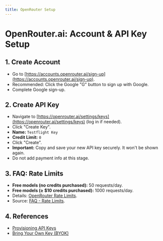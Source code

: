 ```yaml
---
title: OpenRouter Setup
---
```

# OpenRouter.ai: Account & API Key Setup

## 1. Create Account
*   Go to [https://accounts.openrouter.ai/sign-up](https://accounts.openrouter.ai/sign-up).
*   Recommended: Click the Google "G" button to sign up with Google.
*   Complete Google sign-up.

## 2. Create API Key
*   Navigate to [https://openrouter.ai/settings/keys](https://openrouter.ai/settings/keys) (log in if needed).
*   Click "Create Key".
*   **Name:** `Testflight Key`
*   **Credit Limit:** `0`
*   Click "Create".
*   **Important:** Copy and save your new API key securely. It won't be shown again.
*   Do not add payment info at this stage.

## 3. FAQ: Rate Limits
*   **Free models (no credits purchased):** 50 requests/day.
*   **Free models (≥ $10 credits purchased):** 1000 requests/day.
*   Details: [OpenRouter Rate Limits](https://openrouter.ai/docs/api-reference/limits).
*   Source: [FAQ - Rate Limits](https://openrouter.ai/docs/faq#how-are-rate-limits-calculated).

## 4. References
*   [Provisioning API Keys](https://openrouter.ai/docs/features/provisioning-api-keys)
*   [Bring Your Own Key (BYOK)](https://openrouter.ai/docs/use-cases/byok)
